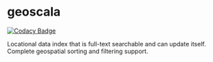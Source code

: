 # geoscala

[![Codacy Badge](https://api.codacy.com/project/badge/Grade/ddb0c79c02174a779e1c7e66eecf51e8)](https://www.codacy.com/app/matthicks/geoscala?utm_source=github.com&utm_medium=referral&utm_content=outr/geoscala&utm_campaign=badger)

Locational data index that is full-text searchable and can update itself. Complete geospatial sorting and filtering support.
